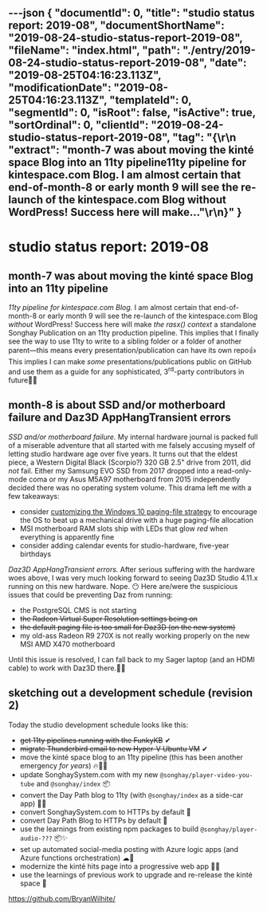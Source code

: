 ---json
{
  "documentId": 0,
  "title": "studio status report: 2019-08",
  "documentShortName": "2019-08-24-studio-status-report-2019-08",
  "fileName": "index.html",
  "path": "./entry/2019-08-24-studio-status-report-2019-08",
  "date": "2019-08-25T04:16:23.113Z",
  "modificationDate": "2019-08-25T04:16:23.113Z",
  "templateId": 0,
  "segmentId": 0,
  "isRoot": false,
  "isActive": true,
  "sortOrdinal": 0,
  "clientId": "2019-08-24-studio-status-report-2019-08",
  "tag": "{\r\n  \"extract\": \"month-7 was about moving the kinté space Blog into an 11ty pipeline11ty pipeline for kintespace.com Blog. I am almost certain that end-of-month-8 or early month 9 will see the re-launch of the kintespace.com Blog without WordPress! Success here will make...\"\r\n}"
}
---

# studio status report: 2019-08

## month-7 was about moving the kinté space Blog into an 11ty pipeline

*11ty pipeline for kintespace.com Blog.* I am almost certain that end-of-month-8 or early month 9 will see the re-launch of the kintespace.com Blog *without* WordPress! Success here will make *the rasx() context* a standalone Songhay Publication on an 11ty production pipeline. This implies that I finally see the way to use 11ty to write to a sibling folder or a folder of another parent—this means every presentation/publication can have its own repo👍 This implies I can make *some* presentations/publications public on GitHub and use them as a guide for any sophisticated, 3<sup>rd</sup>-party contributors in future💪💡

## month-8 is about SSD and/or motherboard failure and Daz3D AppHangTransient errors

*SSD and/or motherboard failure.* My internal hardware journal is packed full of a miserable adventure that all started with me falsely accusing myself of letting studio hardware age over five years. It turns out that the eldest piece, a Western Digital Black (Scorpio?) 320 GB 2.5" drive from 2011, did *not* fail. Either my Samsung EVO SSD from 2017 dropped into a read-only-mode coma or my Asus M5A97 motherboard from 2015 independently decided there was no operating system volume. This drama left me with a few takeaways:

* consider [customizing the Windows 10 paging-file strategy](https://www.howto-connect.com/tweak-paging-file-for-better-windows-10-performance/) to encourage the OS to beat up a mechanical drive with a huge paging-file allocation
* MSI motherboard RAM slots ship with LEDs that glow *red* when everything is apparently fine
* consider adding calendar events for studio-hardware, five-year birthdays

*Daz3D AppHangTransient errors.* After serious suffering with the hardware woes above, I was very much looking forward to seeing Daz3D Studio 4.11.x running on this new hardware. Nope. 😶 Here are/were the suspicious issues that could be preventing Daz from running:

* the PostgreSQL CMS is not starting
* ~~the Radeon Virtual Super Resolution settings being on~~
* ~~the default paging file is too small for Daz3D (on the new system)~~
* my old-ass Radeon R9 270X is not really working properly on the new MSI AMD X470 motherboard

Until this issue is resolved, I can fall back to my Sager laptop (and an HDMI cable) to work with Daz3D there.😬😒

## sketching out a development schedule (revision 2)

Today the studio development schedule looks like this:

* ~~get 11ty pipelines running with the FunkyKB~~ ✔
* ~~migrate Thunderbird email to new Hyper-V Ubuntu VM~~ ✔
* move the kinté space blog to an 11ty pipeline (this has been another emergency *for years*) 🔥🚜🔨
* update SonghaySystem.com with my new `@songhay/player-video-you-tube` and `@songhay/index` 📦
* convert the Day Path blog to 11ty (with `@songhay/index` as a side-car app) 💪💡
* convert SonghaySystem.com to HTTPs by default 🔐
* convert Day Path Blog to HTTPs by default 🔐
* use the learnings from existing npm packages to build `@songhay/player-audio-???` 📦✨
* set up automated social-media posting with Azure logic apps (and Azure functions orchestration) ☁🤖
* modernize the kinté hits page into a progressive web app 💄✨
* use the learnings of previous work to upgrade and re-release the kinté space 🚀

<https://github.com/BryanWilhite/>
